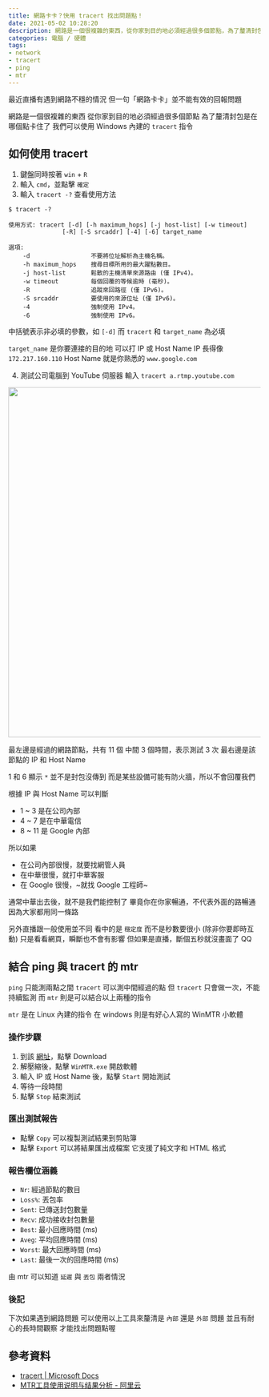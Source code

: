```yaml
---
title: 網路卡卡？快用 tracert 找出問題點！
date: 2021-05-02 10:28:20
description: 網路是一個很複雜的東西，從你家到目的地必須經過很多個節點，為了釐清封包是在哪個點卡住了，我們可以使用 Windows 內建的 `tracert` 指令 ...
categories: 電腦 / 硬體
tags:
- network
- tracert
- ping
- mtr
---
```


最近直播有遇到網路不穩的情況
但一句「網路卡卡」並不能有效的回報問題

<!-- more -->

網路是一個很複雜的東西
從你家到目的地必須經過很多個節點
為了釐清封包是在哪個點卡住了
我們可以使用 Windows 內建的 `tracert` 指令

## 如何使用 tracert

1. 鍵盤同時按著 `win` + `R`
2. 輸入 `cmd`，並點擊 `確定`
3. 輸入 `tracert -?` 查看使用方法
```
$ tracert -?

使用方式: tracert [-d] [-h maximum_hops] [-j host-list] [-w timeout]
               [-R] [-S srcaddr] [-4] [-6] target_name

選項:
    -d                 不要將位址解析為主機名稱。
    -h maximum_hops    搜尋目標所用的最大躍點數目。
    -j host-list       鬆散的主機清單來源路由 (僅 IPv4)。
    -w timeout         每個回覆的等候逾時 (毫秒)。
    -R                 追蹤來回路徑 (僅 IPv6)。
    -S srcaddr         要使用的來源位址 (僅 IPv6)。
    -4                 強制使用 IPv4。
    -6                 強制使用 IPv6。
```
中括號表示非必填的參數，如 `[-d]`
而 `tracert` 和 `target_name` 為必填

`target_name` 是你要連接的目的地
可以打 IP 或 Host Name
IP 長得像 `172.217.160.110`
Host Name 就是你熟悉的 `www.google.com`

4. 測試公司電腦到 YouTube 伺服器
輸入 `tracert a.rtmp.youtube.com`

<div align="center"><img src="./tracert_youtube.jpg" width="700px"/></div>

最左邊是經過的網路節點，共有 11 個
中間 3 個時間，表示測試 3 次
最右邊是該節點的 IP 和 Host Name

1 和 6 顯示 `*` 並不是封包沒傳到
而是某些設備可能有防火牆，所以不會回覆我們

根據 IP 與 Host Name 可以判斷
- 1 ~ 3 是在公司內部
- 4 ~ 7 是在中華電信
- 8 ~ 11 是 Google 內部

所以如果
- 在公司內部很慢，就要找網管人員
- 在中華很慢，就打中華客服
- 在 Google 很慢，~就找 Google 工程師~

通常中華出去後，就不是我們能控制了
畢竟你在你家暢通，不代表外面的路暢通
因為大家都用同一條路

另外直播跟一般使用並不同
看中的是 `穩定度`
而不是秒數要很小 (除非你要即時互動)
只是看看網頁，瞬斷也不會有影響
但如果是直播，斷個五秒就沒畫面了 QQ

## 結合 ping 與 tracert 的 mtr
`ping` 只能測兩點之間
`tracert` 可以測中間經過的點
但 `tracert` 只會做一次，不能持續監測
而 `mtr` 則是可以結合以上兩種的指令

`mtr` 是在 Linux 內建的指令
在 windows 則是有好心人寫的 WinMTR 小軟體

### 操作步驟
1. 到該 [網址](https://sourceforge.net/projects/winmtr/)，點擊 Download
2. 解壓縮後，點擊 `WinMTR.exe` 開啟軟體
3. 輸入 IP 或 Host Name 後，點擊 `Start` 開始測試
4. 等待一段時間
5. 點擊 `Stop` 結束測試

### 匯出測試報告
- 點擊 `Copy` 可以複製測試結果到剪貼簿
- 點擊 `Export` 可以將結果匯出成檔案
它支援了純文字和 HTML 格式

### 報告欄位涵義
- `Nr`: 經過節點的數目
- `Loss%`: 丟包率
- `Sent`: 已傳送封包數量
- `Recv`: 成功接收封包數量
- `Best`: 最小回應時間 (ms)
- `Aveg`: 平均回應時間 (ms)
- `Worst`: 最大回應時間 (ms)
- `Last`: 最後一次的回應時間 (ms)

由 mtr 可以知道 `延遲` 與 `丟包` 兩者情況

### 後記
下次如果遇到網路問題
可以使用以上工具來釐清是 `內部` 還是 `外部` 問題
並且有耐心的長時間觀察
才能找出問題點喔

## 參考資料
- [tracert | Microsoft Docs](https://docs.microsoft.com/en-us/windows-server/administration/windows-commands/tracert)
- [MTR工具使用说明与结果分析 - 阿里云](https://help.aliyun.com/document_detail/98706.html)



